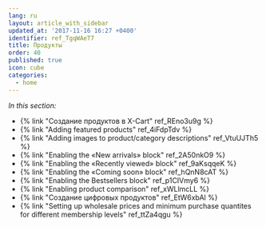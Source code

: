 ```yaml
---
lang: ru
layout: article_with_sidebar
updated_at: '2017-11-16 16:27 +0400'
identifier: ref_TgqWAeT7
title: Продукты
order: 40
published: true
icon: cube
categories:
  - home
---
```

_In this section:_

*   {% link "Создание продуктов в X-Cart" ref_REno3u9g %}
*   {% link "Adding featured products" ref_4iFdpTdv %}
*   {% link "Adding images to product/category descriptions" ref_VtuUJTh5 %}
*   {% link "Enabling the «New arrivals» block" ref_2A50nkO9 %}
*   {% link "Enabling the «Recently viewed» block" ref_9aKsqqeK %}
*   {% link "Enabling the «Coming soon» block" ref_hQnN8cAT %}
*   {% link "Enabling the Bestsellers block" ref_p1CIVmy6 %}
*   {% link "Enabling product comparison" ref_xWLlmcLL %}
*   {% link "Создание цифровых продуктов" ref_EtW6xbAl %}
*   {% link "Setting up wholesale prices and minimum purchase quantites for different membership levels" ref_ttZa4qgu %}

